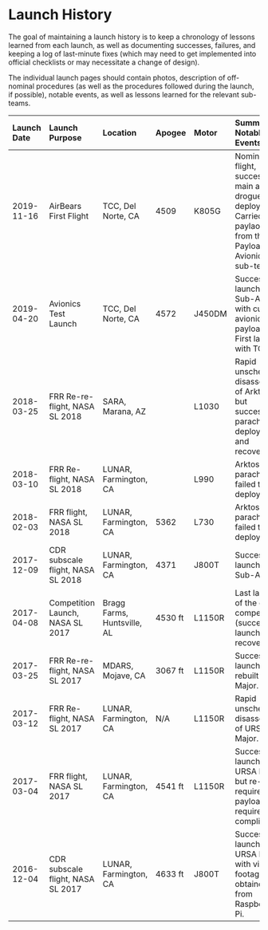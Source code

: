 # Launch History

The goal of maintaining a launch history is to keep a chronology of lessons learned from each launch, as well as documenting successes, failures, and keeping a log of last-minute fixes \(which may need to get implemented into official checklists or may necessitate a change of design\).

The individual launch pages should contain photos, description of off-nominal procedures \(as well as the procedures followed during the launch, if possible\), notable events, as well as lessons learned for the relevant sub-teams.

| Launch Date | Launch Purpose | Location | Apogee | Motor | Summary & Notable Events |
| :--- | :--- | :--- | :--- | :--- | :--- |
| 2019-11-16 | AirBears First Flight | TCC, Del Norte, CA | 4509 | K805G | Nominal flight, successful main and drogue deployment. Carried paylaods from the Payload and Avionics sub-teams. |
| 2019-04-20 | Avionics Test Launch | TCC, Del Norte, CA | 4572 | J450DM | Successful launch of Sub-Arktos, with custom avionics payload. First launch with TCC. |
| 2018-03-25 | FRR Re-re-flight, NASA SL 2018 | SARA, Marana, AZ |  | L1030 | Rapid unscheduled disassembly of Arktos, but successful parachute deployment and recovery. |
| 2018-03-10 | FRR Re-flight, NASA SL 2018 | LUNAR, Farmington, CA |  | L990 | Arktos main parachute failed to deploy. |
| 2018-02-03 | FRR flight, NASA SL 2018 | LUNAR, Farmington, CA | 5362 | L730 | Arktos parachutes failed to deploy. |
| 2017-12-09 | CDR subscale flight, NASA SL 2018 | LUNAR, Farmington, CA | 4371 | J800T | Successful launch of Sub-Arktos. |
| 2017-04-08 | Competition Launch, NASA SL 2017 | Bragg Farms, Huntsville, AL | 4530 ft | L1150R | Last launch of the day at competition \(successful launch and recovery\). |
| 2017-03-25 | FRR Re-re-flight, NASA SL 2017 | MDARS, Mojave, CA | 3067 ft | L1150R | Successful launch of rebuilt URSA Major. |
| 2017-03-12 | FRR Re-flight, NASA SL 2017 | LUNAR, Farmington, CA | N/A | L1150R | Rapid unscheduled disassembly of URSA Major. |
| 2017-03-04 | FRR flight, NASA SL 2017 | LUNAR, Farmington, CA | 4541 ft | L1150R | Successful launch of URSA Major but re-flight required for payload requirement compliance. |
| 2016-12-04 | CDR subscale flight, NASA SL 2017 | LUNAR, Farmington, CA | 4633 ft | J800T | Successful launch of URSA Minor with video footage obtained from Raspberry Pi. |



